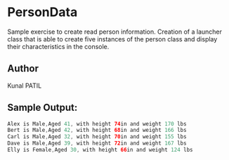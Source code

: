 # PersonData
Sample exercise to create read person information.
Creation of a launcher class that is able to create five instances of the person class and display their characteristics in the console.

## Author
Kunal PATIL

## Sample Output:

```java
Alex is Male,Aged 41, with height 74in and weight 170 lbs
Bert is Male,Aged 42, with height 68in and weight 166 lbs
Carl is Male,Aged 32, with height 70in and weight 155 lbs
Dave is Male,Aged 39, with height 72in and weight 167 lbs
Elly is Female,Aged 30, with height 66in and weight 124 lbs
```
